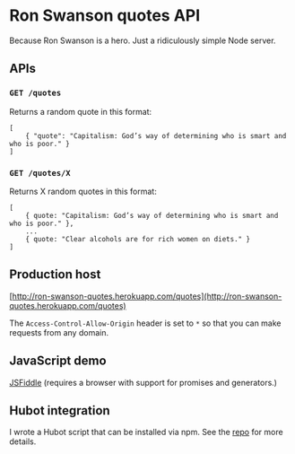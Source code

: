 # Ron Swanson quotes API
Because Ron Swanson is a hero. Just a ridiculously simple Node server.

## APIs

### `GET /quotes`
Returns a random quote in this format:
```
[
	{ "quote": "Capitalism: God’s way of determining who is smart and who is poor." }
]
```

### `GET /quotes/X`
Returns X random quotes in this format:
```
[
	{ quote: "Capitalism: God’s way of determining who is smart and who is poor." },
	...
	{ quote: "Clear alcohols are for rich women on diets." }
]
```

## Production host
[http://ron-swanson-quotes.herokuapp.com/quotes](http://ron-swanson-quotes.herokuapp.com/quotes)

The `Access-Control-Allow-Origin` header is set to `*` so that you can make requests from any domain.

## JavaScript demo
[JSFiddle](http://jsfiddle.net/jamesseanwright/7g2w4dhc/2/) (requires a browser with support for promises and generators.)

## Hubot integration
I wrote a Hubot script that can be installed via npm. See the [repo](https://github.com/jamesseanwright/hubot-swanson) for more details.
